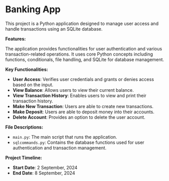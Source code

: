 # Banking App

This project is a Python application designed to manage user access and handle transactions using an SQLite database.

**Features:**

The application provides functionalities for user authentication and various transaction-related operations. It uses core Python concepts including functions, conditionals, file handling, and  SQLite for database management.

**Key Functionalities:**

- **User Access**: Verifies user credentials and grants or denies access based on the input.
- **View Balance**: Allows users to view their current balance.
- **View Transaction History**: Enables users to view and print their transaction history.
- **Make New Transaction**: Users are able to create new transactions.
- **Make Deposit**: Users are able to deposit money into their accounts.
- **Delete Account**: Provides an option to delete the user account.

**File Descriptions:**

- `main.py`: The main script that runs the application.
- `sqlcommands.py`: Contains the database functions used for user authentication and transaction management.

**Project Timeline:**

- **Start Date**: 2 September, 2024
- **End Date**: 8 September, 2024




